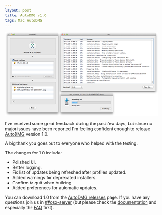 ```yaml
---
layout: post
title: AutoDMG v1.0
tags: Mac AutoDMG
---
```


![AutoDMG 1.0](/images/AutoDMG-1.0.png)

I've received some great feedback during the past few days, but since no major issues have been reported I'm feeling confident enough to release [AutoDMG](https://github.com/MagerValp/AutoDMG) version 1.0.

A big thank you goes out to everyone who helped with the testing.

The changes for 1.0 include:

* Polished UI.
* Better logging.
* Fix list of updates being refreshed after profiles updated.
* Added warnings for deprecated installers.
* Confirm to quit when building.
* Added preferences for automatic updates.

You can download 1.0 from the [AutoDMG releases](https://github.com/MagerValp/AutoDMG/releases) page. If you have any questions join us in [##osx-server](http://webchat.freenode.net/?channels=##osx-server) (but please check the [documentation](https://github.com/MagerValp/AutoDMG/wiki) and especially the [FAQ](https://github.com/MagerValp/AutoDMG/wiki/FAQ) first).
